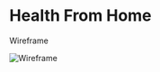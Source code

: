 # Health From Home

Wireframe

![Wireframe](https://user-images.githubusercontent.com/40429566/156927434-f851026e-f8ef-452c-99b5-9339c5ddae9f.png)

